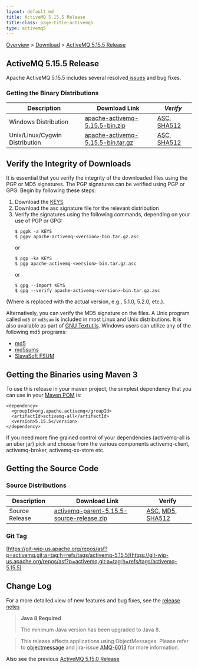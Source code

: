 ```yaml
---
layout: default_md
title: ActiveMQ 5.15.5 Release 
title-class: page-title-activemq5
type: activemq5
---
```


[Overview](overview) > [Download](download) > [ActiveMQ 5.15.5 Release](activemq-5155-release)

ActiveMQ 5.15.5 Release
-----------------------

Apache ActiveMQ 5.15.5 includes several resolved[ issues](https://issues.apache.org/jira/secure/ReleaseNote.jspa?projectId=12311210&version=12343307) and bug fixes.

### Getting the Binary Distributions

Description|Download Link|_Verify_
---|---|---
Windows Distribution|[apache-activemq-5.15.5-bin.zip](http://archive.apache.org/dist/activemq/5.15.5/apache-activemq-5.15.5-bin.zip)|[ASC](https://archive.apache.org/dist/activemq/5.15.5/apache-activemq-5.15.5-bin.zip.asc), [SHA512](https://archive.apache.org/dist/activemq/5.15.5/apache-activemq-5.15.5-bin.zip.sha512)
Unix/Linux/Cygwin Distribution|[apache-activemq-5.15.5-bin.tar.gz](http://archive.apache.org/dist/activemq/5.15.5/apache-activemq-5.15.5-bin.tar.gz)|[ASC](https://archive.apache.org/dist/activemq/5.15.5/apache-activemq-5.15.5-bin.tar.gz.asc), [SHA512](https://archive.apache.org/dist/activemq/5.15.5/apache-activemq-5.15.5-bin.tar.gz.sha512)

Verify the Integrity of Downloads
---------------------------------

It is essential that you verify the integrity of the downloaded files using the PGP or MD5 signatures. The PGP signatures can be verified using PGP or GPG. Begin by following these steps:

1.  Download the [KEYS](http://www.apache.org/dist/activemq/KEYS)
2.  Download the asc signature file for the relevant distribution
3.  Verify the signatures using the following commands, depending on your use of PGP or GPG:
    ```
    $ pgpk -a KEYS
    $ pgpv apache-activemq-<version>-bin.tar.gz.asc
    ```
    or
    ```
    $ pgp -ka KEYS
    $ pgp apache-activemq-<version>-bin.tar.gz.asc
    ```
    or
    ```
    $ gpg --import KEYS
    $ gpg --verify apache-activemq-<version>-bin.tar.gz.asc
    ```

(Where <version> is replaced with the actual version, e.g., 5.1.0, 5.2.0, etc.).

Alternatively, you can verify the MD5 signature on the files. A Unix program called `md5` or `md5sum` is included in most Linux and Unix distributions. It is also available as part of [GNU Textutils](http://www.gnu.org/software/textutils/textutils.html). Windows users can utilize any of the following md5 programs:

*   [md5](http://www.fourmilab.ch/md5/)
*   [md5sums](http://www.pc-tools.net/win32/md5sums/)
*   [SlavaSoft FSUM](http://www.slavasoft.com/fsum/)

Getting the Binaries using Maven 3
----------------------------------

To use this release in your maven project, the simplest dependency that you can use in your [Maven POM](http://maven.apache.org/guides/introduction/introduction-to-the-pom.html) is:
```
<dependency>
  <groupId>org.apache.activemq</groupId>
  <artifactId>activemq-all</artifactId>
  <version>5.15.5</version>
</dependency>
```
If you need more fine grained control of your dependencies (activemq-all is an uber jar) pick and choose from the various components activemq-client, activemq-broker, activemq-xx-store etc.

Getting the Source Code
-----------------------

### Source Distributions

Description|Download Link|Verify
---|---|---
Source Release|[activemq-parent-5.15.5-source-release.zip](http://www.apache.org/dyn/closer.cgi?path=/activemq/5.15.5/activemq-parent-5.15.5-source-release.zip)|[ASC](https://www.apache.org/dist/activemq/5.15.5/activemq-parent-5.15.5-source-release.zip.asc), [MD5](https://www.apache.org/dist/activemq/5.15.5/activemq-parent-5.15.5-source-release.zip.md5), [SHA512](https://www.apache.org/dist/activemq/5.15.5/activemq-parent-5.15.5-source-release.zip.sha512)

### Git Tag

[https://git-wip-us.apache.org/repos/asf?p=activemq.git;a=tag;h=refs/tags/activemq-5.15.5](https://git-wip-us.apache.org/repos/asf?p=activemq.git;a=tag;h=refs/tags/activemq-5.15.5)

Change Log
----------

For a more detailed view of new features and bug fixes, see the [release notes](https://issues.apache.org/jira/secure/ReleaseNote.jspa?projectId=12311210&version=12341669)

> **Java 8 Required**
> 
> The minimum Java version has been upgraded to Java 8.

> This release affects applications using ObjectMessages. Please refer to [objectmessage](objectmessage) and jira-issue [AMQ-6013](https://issues.apache.org/jira/browse/AMQ-6013) for more information.

Also see the previous [ActiveMQ 5.15.0 Release](activemq-5150-release)
